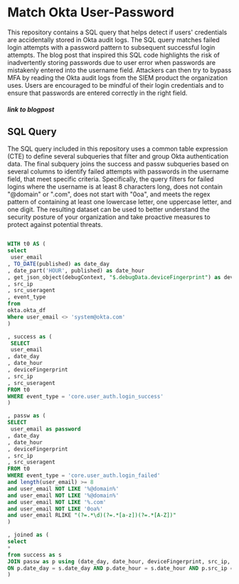 # Match Okta User-Password

This repository contains a SQL query that helps detect if users' credentials are accidentally stored in Okta audit logs. The SQL query matches failed login attempts with a password pattern to subsequent successful login attempts. The blog post that inspired this SQL code highlights the risk of inadvertently storing passwords due to user error when passwords are mistakenly entered into the username field. Attackers can then try to bypass MFA by reading the Okta audit logs from the SIEM product the organization uses. Users are encouraged to be mindful of their login credentials and to ensure that passwords are entered correctly in the right field.

##### link to blogpost


## SQL Query

The SQL query included in this repository uses a common table expression (CTE) to define several subqueries that filter and group Okta authentication data. The final subquery joins the success and passw subqueries based on several columns to identify failed attempts with passwords in the username field, that meet specific criteria. Specifically, the query filters for failed logins where the username is at least 8 characters long, does not contain "@domain" or ".com", does not start with "0oa", and meets the regex pattern of containing at least one lowercase letter, one uppercase letter, and one digit.
The resulting dataset can be used to better understand the security posture of your organization and take proactive measures to protect against potential threats.


```SQL

WITH t0 AS (
select 
 user_email
, TO_DATE(published) as date_day
, date_part('HOUR', published) as date_hour
, get_json_object(debugContext, "$.debugData.deviceFingerprint") as deviceFingerprint
, src_ip
, src_useragent
, event_type
from 
okta.okta_df
Where user_email <> 'system@okta.com'
)

, success as (
 SELECT
 user_email
, date_day
, date_hour
, deviceFingerprint
, src_ip
, src_useragent
FROM t0
WHERE event_type = 'core.user_auth.login_success'
)

, passw as (
SELECT
 user_email as password
, date_day
, date_hour
, deviceFingerprint
, src_ip
, src_useragent
FROM t0
WHERE event_type = 'core.user_auth.login_failed'
and length(user_email) >= 8
and user_email NOT LIKE '%@domain%'
and user_email NOT LIKE '%@domain%'
and user_email NOT LIKE '%.com'
and user_email NOT LIKE '0oa%'
and user_email RLIKE "(?=.*\d)(?=.*[a-z])(?=.*[A-Z])"
)

, joined as (
select 
*
from success as s
JOIN passw as p using (date_day, date_hour, deviceFingerprint, src_ip, src_useragent)
ON p.date_day = s.date_day AND p.date_hour = s.date_hour AND p.src_ip = s.src_ip AND p.src_useragent = s.src_useragent AND p.deviceFingerprint = s.deviceFingerprint
)
```




